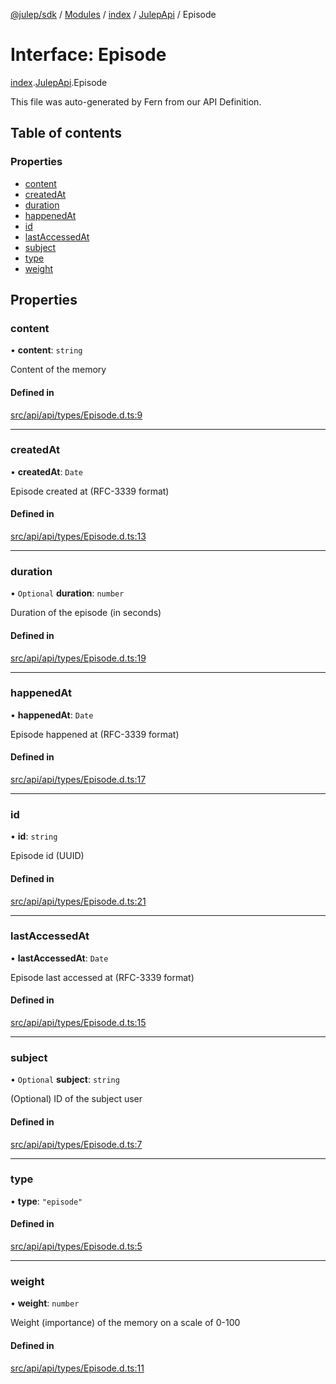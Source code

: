 [@julep/sdk](../README.md) / [Modules](../modules.md) / [index](../modules/index.md) / [JulepApi](../modules/index.JulepApi.md) / Episode

# Interface: Episode

[index](../modules/index.md).[JulepApi](../modules/index.JulepApi.md).Episode

This file was auto-generated by Fern from our API Definition.

## Table of contents

### Properties

- [content](index.JulepApi.Episode.md#content)
- [createdAt](index.JulepApi.Episode.md#createdat)
- [duration](index.JulepApi.Episode.md#duration)
- [happenedAt](index.JulepApi.Episode.md#happenedat)
- [id](index.JulepApi.Episode.md#id)
- [lastAccessedAt](index.JulepApi.Episode.md#lastaccessedat)
- [subject](index.JulepApi.Episode.md#subject)
- [type](index.JulepApi.Episode.md#type)
- [weight](index.JulepApi.Episode.md#weight)

## Properties

### content

• **content**: `string`

Content of the memory

#### Defined in

[src/api/api/types/Episode.d.ts:9](https://github.com/julep-ai/samantha-dev/blob/1a65618/sdks/js/src/api/api/types/Episode.d.ts#L9)

___

### createdAt

• **createdAt**: `Date`

Episode created at (RFC-3339 format)

#### Defined in

[src/api/api/types/Episode.d.ts:13](https://github.com/julep-ai/samantha-dev/blob/1a65618/sdks/js/src/api/api/types/Episode.d.ts#L13)

___

### duration

• `Optional` **duration**: `number`

Duration of the episode (in seconds)

#### Defined in

[src/api/api/types/Episode.d.ts:19](https://github.com/julep-ai/samantha-dev/blob/1a65618/sdks/js/src/api/api/types/Episode.d.ts#L19)

___

### happenedAt

• **happenedAt**: `Date`

Episode happened at (RFC-3339 format)

#### Defined in

[src/api/api/types/Episode.d.ts:17](https://github.com/julep-ai/samantha-dev/blob/1a65618/sdks/js/src/api/api/types/Episode.d.ts#L17)

___

### id

• **id**: `string`

Episode id (UUID)

#### Defined in

[src/api/api/types/Episode.d.ts:21](https://github.com/julep-ai/samantha-dev/blob/1a65618/sdks/js/src/api/api/types/Episode.d.ts#L21)

___

### lastAccessedAt

• **lastAccessedAt**: `Date`

Episode last accessed at (RFC-3339 format)

#### Defined in

[src/api/api/types/Episode.d.ts:15](https://github.com/julep-ai/samantha-dev/blob/1a65618/sdks/js/src/api/api/types/Episode.d.ts#L15)

___

### subject

• `Optional` **subject**: `string`

(Optional) ID of the subject user

#### Defined in

[src/api/api/types/Episode.d.ts:7](https://github.com/julep-ai/samantha-dev/blob/1a65618/sdks/js/src/api/api/types/Episode.d.ts#L7)

___

### type

• **type**: ``"episode"``

#### Defined in

[src/api/api/types/Episode.d.ts:5](https://github.com/julep-ai/samantha-dev/blob/1a65618/sdks/js/src/api/api/types/Episode.d.ts#L5)

___

### weight

• **weight**: `number`

Weight (importance) of the memory on a scale of 0-100

#### Defined in

[src/api/api/types/Episode.d.ts:11](https://github.com/julep-ai/samantha-dev/blob/1a65618/sdks/js/src/api/api/types/Episode.d.ts#L11)
